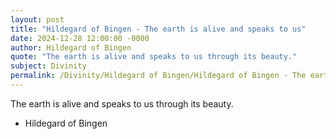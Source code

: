 ```yaml
---
layout: post
title: "Hildegard of Bingen - The earth is alive and speaks to us"
date: 2024-12-28 12:00:00 -0000
author: Hildegard of Bingen
quote: "The earth is alive and speaks to us through its beauty."
subject: Divinity
permalink: /Divinity/Hildegard of Bingen/Hildegard of Bingen - The earth is alive and speaks to us
---
```


The earth is alive and speaks to us through its beauty.

- Hildegard of Bingen
